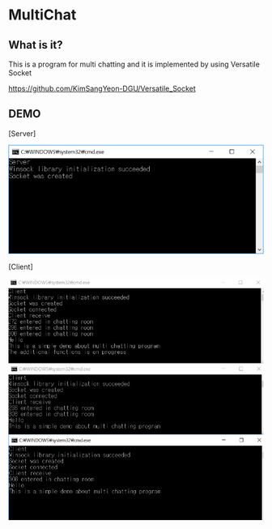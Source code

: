 # MultiChat
## What is it?
This is a program for multi chatting and it is implemented by using Versatile Socket 

https://github.com/KimSangYeon-DGU/Versatile_Socket

## DEMO
[Server]
<p align="center">
	<img src="docs/Server_demo.PNG" width="640">
</p>

[Client]
<p align="center">
	<img src="docs/Client_demo_vertical.PNG" width="640">
</p>
